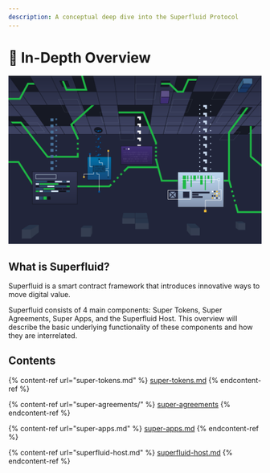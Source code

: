 ```yaml
---
description: A conceptual deep dive into the Superfluid Protocol
---
```


# 📄 In-Depth Overview

![Oh, you're approaching me?](<../../.gitbook/assets/image (67) (1).png>)

## What is Superfluid?

Superfluid is a smart contract framework that introduces innovative ways to move digital value.&#x20;

Superfluid consists of 4 main components: Super Tokens, Super Agreements, Super Apps, and the Superfluid Host. This overview will describe the basic underlying functionality of these components and how they are interrelated.

## Contents

{% content-ref url="super-tokens.md" %}
[super-tokens.md](super-tokens.md)
{% endcontent-ref %}

{% content-ref url="super-agreements/" %}
[super-agreements](super-agreements/)
{% endcontent-ref %}

{% content-ref url="super-apps.md" %}
[super-apps.md](super-apps.md)
{% endcontent-ref %}

{% content-ref url="superfluid-host.md" %}
[superfluid-host.md](superfluid-host.md)
{% endcontent-ref %}

